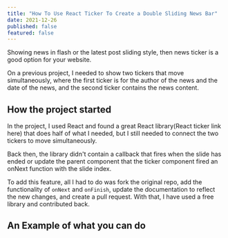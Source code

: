 ```yaml
---
title: "How To Use React Ticker To Create a Double Sliding News Bar"
date: 2021-12-26
published: false
featured: false
---
```


Showing news in flash or the latest post sliding style, then news ticker is a good option for your website. 

On a previous project, I needed to show two tickers that move simultaneously, where the first ticker is for the author of the news and the date of the news, and the second ticker contains the news content.

## How the project started

In the project, I used React and found a great React library(React ticker link here) that does half of what I needed, but I still needed to connect the two tickers to move simultaneously.

Back then, the library didn't contain a callback that fires when the slide has ended or update the parent component that the ticker component fired an onNext function with the slide index. 

To add this feature, all I had to do was fork the original repo, add the functionality of `onNext` and `onFinish`, update the documentation to reflect the new changes, and create a pull request. With that, I have used a free library and contributed back.

## An Example of what you can do
